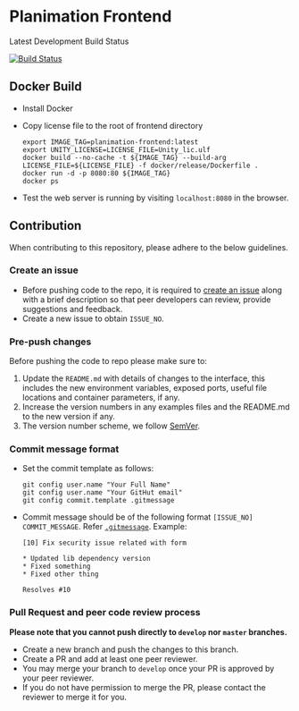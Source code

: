 # Planimation Frontend

Latest Development Build Status

[![Build Status](https://travis-ci.org/planimation/backend.svg?branch=develop)](https://travis-ci.org/planimation/frontend)


## Docker Build

- Install Docker
- Copy license file to the root of frontend directory

	```
	export IMAGE_TAG=planimation-frontend:latest
	export UNITY_LICENSE=LICENSE_FILE=Unity_lic.ulf
	docker build --no-cache -t ${IMAGE_TAG} --build-arg LICENSE_FILE=${LICENSE_FILE} -f docker/release/Dockerfile .
	docker run -d -p 8080:80 ${IMAGE_TAG}
	docker ps
	```

- Test the web server is running by visiting `localhost:8080` in the browser.

## Contribution

When contributing to this repository, please adhere to the below guidelines.

### Create an issue

- Before pushing code to the repo, it is required to [create an issue](https://github.com/planimation/backend/issues) along with a brief description so that peer developers can review, provide suggestions and feedback.
- Create a new issue to obtain `ISSUE_NO`.

### Pre-push changes

Before pushing the code to repo please make sure to:

1. Update the `README.md` with details of changes to the interface, this includes the new environment 
   variables, exposed ports, useful file locations and container parameters, if any.
2. Increase the version numbers in any examples files and the README.md to the new version if any. 
3. The version number scheme, we follow [SemVer](http://semver.org/).

### Commit message format

- Set the commit template as follows:
    ```
    git config user.name "Your Full Name"
    git config user.name "Your GitHut email"
    git config commit.template .gitmessage
    ```
- Commit message should be of the following format `[ISSUE_NO] COMMIT_MESSAGE`. Refer [`.gitmessage`](.gitmessage). Example:
    ```
    [10] Fix security issue related with form
    
    * Updated lib dependency version
    * Fixed something
    * Fixed other thing
    
    Resolves #10
    ```

### Pull Request and peer code review process

**Please note that you cannot push directly to `develop` nor `master` branches.**

- Create a new branch and push the changes to this branch.
- Create a PR and add at least one peer reviewer.
- You may merge your branch to `develop` once your PR is approved by your peer reviewer.
- If you do not have permission to merge the PR, please contact the reviewer to merge it for you.